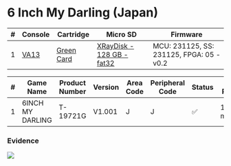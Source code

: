 # 6 Inch My Darling (Japan)

| #   | Console                                             | Cartridge                                                                           | Micro SD                                                                                | Firmware                                 |
| --- | --------------------------------------------------- | ----------------------------------------------------------------------------------- | --------------------------------------------------------------------------------------- | ---------------------------------------- |
| 1   | [VA13](../../../../../Info/Consoles/VA13/README.md) | [Green Card](../../../../../Info/Cartridges/RetroGameParadiseStore/1.32F/README.md) | [XRayDisk - 128 GB - fat32](../../../../../Info/SdCards/XRayDisk/128GB/fat32/README.md) | MCU: 231125, SS: 231125, FPGA: 05 - v0.2 |

| #   | Game Name        | Product Number | Version | Area Code | Peripheral Code | Status             | Time Played |
| --- | ---------------- | -------------- | ------- | --------- | --------------- | ------------------ | ----------- |
| 1   | 6INCH MY DARLING | T-19721G       | V1.001  | J         | J               | :white_check_mark: | 13 minutes  |

### Evidence

[![](https://img.youtube.com/vi/qGIdcPnGj7E/0.jpg)](https://www.youtube.com/watch?v=qGIdcPnGj7E)
